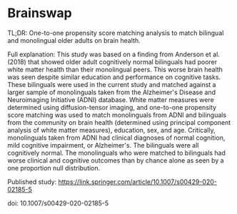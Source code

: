 # Brainswap
TL;DR: One-to-one propensity score matching analysis to match bilingual and monolingual older adults on brain health.

Full explanation:
This study was based on a finding from Anderson et al. (2018) that showed older adult cognitively normal bilinguals had poorer white matter health than their monolingual peers.
This worse brain health was seen despite similar education and performance on cognitive tasks.
These bilinguals were used in the current study and matched against a larger sample of monolinguals taken from the Alzheimer's Disease and Neuroimaging Initiative (ADNI) database.
White matter measures were determined using diffusion-tensor imaging, and one-to-one propensity score matching was used to match monolinguals from ADNI and bilinguals from the community on brain health (determined using principal component analysis of white matter measures), education, sex, and age.
Critically, monolinguals taken from ADNI had clinical diagnoses of normal cognition, mild cognitive impairment, or Alzheimer's. The bilinguals were all cognitively normal.
The monolinguals who were matched to bilinguals had worse clinical and cognitive outcomes than by chance alone as seen by a one proportion null distribution.

Published study: https://link.springer.com/article/10.1007/s00429-020-02185-5

doi: 10.1007/s00429-020-02185-5
